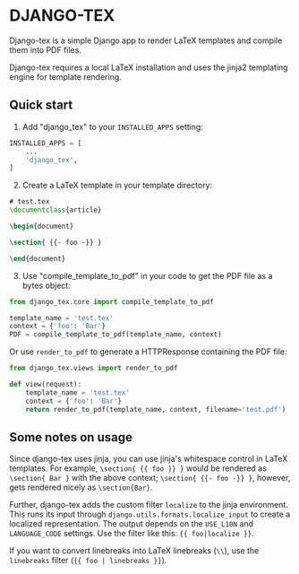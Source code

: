 
# DJANGO-TEX

Django-tex is a simple Django app to render LaTeX templates and compile
them into PDF files.

Django-tex requires a local LaTeX installation and uses the jinja2 
templating engine for template rendering.

## Quick start

1. Add "django_tex" to your `INSTALLED_APPS` setting:

```python
INSTALLED_APPS = [
    ...
    'django_tex',
]
```

2. Create a LaTeX template in your template directory:

```tex
# test.tex
\documentclass{article}

\begin{document}

\section{ {{- foo -}} }

\end{document}
```

3. Use "compile_template_to_pdf" in your code to get the PDF file as a bytes object:

```python
from django_tex.core import compile_template_to_pdf

template_name = 'test.tex'
context = {'foo': 'Bar'}
PDF = compile_template_to_pdf(template_name, context)
```

Or use `render_to_pdf` to generate a HTTPResponse containing the PDF file:

```python
from django_tex.views import render_to_pdf

def view(request):
    template_name = 'test.tex'
    context = {'foo': 'Bar'}
    return render_to_pdf(template_name, context, filename='test.pdf')
```

## Some notes on usage

Since django-tex uses jinja, you can use jinja's whitespace control in 
LaTeX templates. For example, `\section{ {{ foo }} }` would be rendered as 
`\section{ Bar }` with the above context; `\section{ {{- foo -}} }`, however, 
gets rendered nicely as `\section{Bar}`.

Further, django-tex adds the custom filter `localize` to the jinja environment.
This runs its input through `django.utils.formats.localize_input` to
create a localized representation. The output depends on the `USE_L10N` and `LANGUAGE_CODE`
settings. Use the filter like this: `{{ foo|localize }}`.

If you want to convert linebreaks into LaTeX linebreaks (`\\`), use the `linebreaks` filter (`{{ foo | linebreaks }}`).